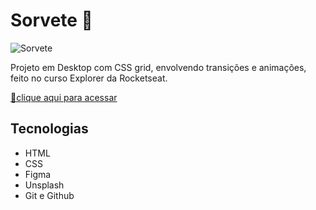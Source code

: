 # Sorvete 🍧

![Sorvete](https://user-images.githubusercontent.com/113316157/202586759-ab1e7003-09c5-4576-80a5-04e25ff0c54c.png)

Projeto em Desktop com CSS grid, envolvendo transições e animações, feito no curso Explorer da Rocketseat.

[🔗clique aqui para acessar](https://larissaaleall.github.io/Sorvete/)

## Tecnologias 

- HTML
- CSS
- Figma
- Unsplash
- Git e Github
